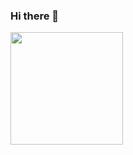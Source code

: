 ### Hi there 👋

<img height="180em" src="https://github-readme-stats.vercel.app/api?username=cedricfranke28&show_icons=true&hide_border=true&&count_private=true&include_all_commits=true" />
